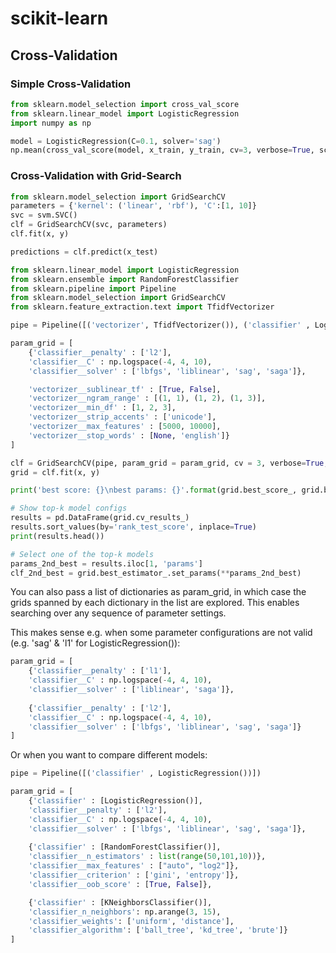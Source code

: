 # scikit-learn 

## Cross-Validation
### Simple Cross-Validation
```python
from sklearn.model_selection import cross_val_score
from sklearn.linear_model import LogisticRegression
import numpy as np

model = LogisticRegression(C=0.1, solver='sag')
np.mean(cross_val_score(model, x_train, y_train, cv=3, verbose=True, scoring='roc_auc'))
```

### Cross-Validation with Grid-Search
```python
from sklearn.model_selection import GridSearchCV
parameters = {'kernel': ('linear', 'rbf'), 'C':[1, 10]}
svc = svm.SVC()
clf = GridSearchCV(svc, parameters)
clf.fit(x, y)

predictions = clf.predict(x_test)
```

```python
from sklearn.linear_model import LogisticRegression
from sklearn.ensemble import RandomForestClassifier
from sklearn.pipeline import Pipeline
from sklearn.model_selection import GridSearchCV
from sklearn.feature_extraction.text import TfidfVectorizer

pipe = Pipeline([('vectorizer', TfidfVectorizer()), ('classifier' , LogisticRegression())])

param_grid = [
    {'classifier__penalty' : ['l2'],
    'classifier__C' : np.logspace(-4, 4, 10),
    'classifier__solver' : ['lbfgs', 'liblinear', 'sag', 'saga']},

    'vectorizer__sublinear_tf' : [True, False],
    'vectorizer__ngram_range' : [(1, 1), (1, 2), (1, 3)],
    'vectorizer__min_df' : [1, 2, 3],
    'vectorizer__strip_accents' : ['unicode'],
    'vectorizer__max_features' : [5000, 10000],
    'vectorizer__stop_words' : [None, 'english']}
]

clf = GridSearchCV(pipe, param_grid = param_grid, cv = 3, verbose=True, scoring='roc_auc', n_jobs=-1)
grid = clf.fit(x, y)

print('best score: {}\nbest params: {}'.format(grid.best_score_, grid.best_params_))  

# Show top-k model configs
results = pd.DataFrame(grid.cv_results_)
results.sort_values(by='rank_test_score', inplace=True)
print(results.head())

# Select one of the top-k models
params_2nd_best = results.iloc[1, 'params']
clf_2nd_best = grid.best_estimator_.set_params(**params_2nd_best)
```

You can also pass a list of dictionaries as param_grid, in which case the grids spanned by each dictionary in the list are explored. This enables searching over any sequence of parameter settings.

This makes sense e.g. when some parameter configurations are not valid (e.g. 'sag' & 'l1' for LogisticRegression()):
```python
param_grid = [
    {'classifier__penalty' : ['l1'],
    'classifier__C' : np.logspace(-4, 4, 10),
    'classifier__solver' : ['liblinear', 'saga']},
    
    {'classifier__penalty' : ['l2'],
    'classifier__C' : np.logspace(-4, 4, 10),
    'classifier__solver' : ['lbfgs', 'liblinear', 'sag', 'saga']}
]
```

Or when you want to compare different models:
```python
pipe = Pipeline([('classifier' , LogisticRegression())])

param_grid = [    
    {'classifier' : [LogisticRegression()],
    'classifier__penalty' : ['l2'],
    'classifier__C' : np.logspace(-4, 4, 10),
    'classifier__solver' : ['lbfgs', 'liblinear', 'sag', 'saga']},
    
    {'classifier' : [RandomForestClassifier()],
    'classifier__n_estimators' : list(range(50,101,10))},
    'classifier__max_features' : ["auto", "log2"]},
    'classifier__criterion' : ['gini', 'entropy']},
    'classifier__oob_score' : [True, False]},

    {'classifier' : [KNeighborsClassifier()],
    'classifier_n_neighbors': np.arange(3, 15),
    'classifier_weights': ['uniform', 'distance'],
    'classifier_algorithm': ['ball_tree', 'kd_tree', 'brute']}
]
```


